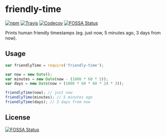 # friendly-time
[![npm](https://img.shields.io/npm/v/friendly-time.svg)](https://www.npmjs.com/package/friendly-time)
[![Travis](https://travis-ci.com/bram-codes/friendly-time.svg?branch=master)](https://travis-ci.com/bram-codes/friendly-time)
[![Codecov](https://img.shields.io/codecov/c/github/bram-codes/friendly-time.svg)](https://codecov.io/gh/bram-codes/friendly-time)
[![FOSSA Status](https://app.fossa.io/api/projects/git%2Bgithub.com%2Fbram-codes%2Ffriendly-time.svg?type=shield)](https://app.fossa.io/projects/git%2Bgithub.com%2Fbram-codes%2Ffriendly-time?ref=badge_shield)

Prints human friendly timestamps (eg. just now, 5 minutes ago, 3 days from now).

## Usage

```javascript
var friendlyTime = require('friendly-time');

var now = new Date();
var minutes = new Date(now - (1000 * 60 * 5));
var days = new Date(now + (1000 * 60 * 60 * 24 * 3));

friendlyTime(now); // just now
friendlyTime(minutes); // 5 minutes ago
friendlyTime(days); // 3 days from now
```


## License
[![FOSSA Status](https://app.fossa.io/api/projects/git%2Bgithub.com%2Fbram-codes%2Ffriendly-time.svg?type=large)](https://app.fossa.io/projects/git%2Bgithub.com%2Fbram-codes%2Ffriendly-time?ref=badge_large)